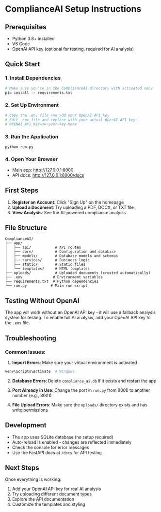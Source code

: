 # ComplianceAI Setup Instructions

## Prerequisites
- Python 3.8+ installed
- VS Code
- OpenAI API key (optional for testing, required for AI analysis)

## Quick Start

### 1. Install Dependencies
```bash
# Make sure you're in the ComplianceAI directory with activated venv
pip install -r requirements.txt
```

### 2. Set Up Environment
```bash
# Copy the .env file and add your OpenAI API key
# Edit .env file and replace with your actual OpenAI API key:
# OPENAI_API_KEY=sk-your-key-here
```

### 3. Run the Application
```bash
python run.py
```

### 4. Open Your Browser
- Main app: http://127.0.0.1:8000
- API docs: http://127.0.0.1:8000/docs

## First Steps

1. **Register an Account**: Click "Sign Up" on the homepage
2. **Upload a Document**: Try uploading a PDF, DOCX, or TXT file
3. **View Analysis**: See the AI-powered compliance analysis

## File Structure
```
ComplianceAI/
├── app/
│   ├── api/           # API routes
│   ├── core/          # Configuration and database
│   ├── models/        # Database models and schemas
│   ├── services/      # Business logic
│   ├── static/        # Static files
│   └── templates/     # HTML templates
├── uploads/           # Uploaded documents (created automatically)
├── .env              # Environment variables
├── requirements.txt  # Python dependencies
└── run.py           # Main run script
```

## Testing Without OpenAI

The app will work without an OpenAI API key - it will use a fallback analysis system for testing. To enable full AI analysis, add your OpenAI API key to the `.env` file.

## Troubleshooting

### Common Issues:

1. **Import Errors**: Make sure your virtual environment is activated
```bash
venv\Scripts\activate  # Windows
```

2. **Database Errors**: Delete `compliance_ai.db` if it exists and restart the app

3. **Port Already in Use**: Change the port in `run.py` from 8000 to another number (e.g., 8001)

4. **File Upload Errors**: Make sure the `uploads/` directory exists and has write permissions

## Development

- The app uses SQLite database (no setup required)
- Auto-reload is enabled - changes are reflected immediately
- Check the console for error messages
- Use the FastAPI docs at `/docs` for API testing

## Next Steps

Once everything is working:
1. Add your OpenAI API key for real AI analysis
2. Try uploading different document types
3. Explore the API documentation
4. Customize the templates and styling
